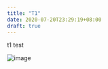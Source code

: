 ```yaml
---
title: "T1"
date: 2020-07-20T23:29:19+08:00
draft: true
---
```


t1 test

![image](/static/psb.png)

